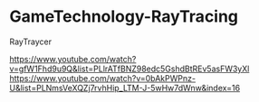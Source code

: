 # GameTechnology-RayTracing
RayTraycer

https://www.youtube.com/watch?v=gfW1Fhd9u9Q&list=PLlrATfBNZ98edc5GshdBtREv5asFW3yXl 
https://www.youtube.com/watch?v=0bAkPWPnz-U&list=PLNmsVeXQZj7rvhHip_LTM-J-5wHw7dWnw&index=16 
